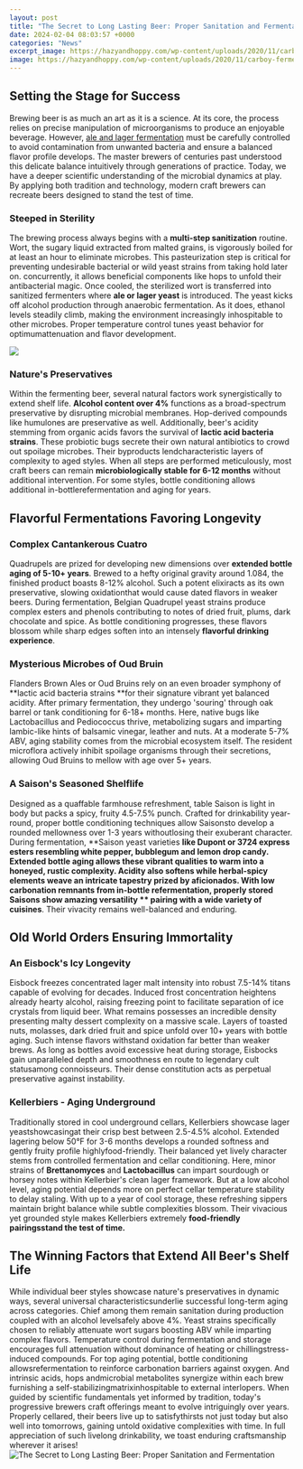 ```yaml
---
layout: post
title: "The Secret to Long Lasting Beer: Proper Sanitation and Fermentation"
date: 2024-02-04 08:03:57 +0000
categories: "News"
excerpt_image: https://hazyandhoppy.com/wp-content/uploads/2020/11/carboy-fermenting.jpg
image: https://hazyandhoppy.com/wp-content/uploads/2020/11/carboy-fermenting.jpg
---
```


## Setting the Stage for Success
Brewing beer is as much an art as it is a science. At its core, the process relies on precise manipulation of microorganisms to produce an enjoyable beverage. However, [ale and lager fermentation](https://store.fi.io.vn/collection/abbasi) must be carefully controlled to avoid contamination from unwanted bacteria and ensure a balanced flavor profile develops.
The master brewers of centuries past understood this delicate balance intuitively through generations of practice. Today, we have a deeper scientific understanding of the microbial dynamics at play. By applying both tradition and technology, modern craft brewers can recreate beers designed to stand the test of time. 
### Steeped in Sterility
The brewing process always begins with a **multi-step sanitization** routine. Wort, the sugary liquid extracted from malted grains, is vigorously boiled for at least an hour to eliminate microbes. This pasteurization step is critical for preventing undesirable bacterial or wild yeast strains from taking hold later on. concurrently, it allows beneficial components like hops to unfold their antibacterial magic. 
Once cooled, the sterilized wort is transferred into sanitized fermenters where **ale or lager yeast** is introduced. The yeast kicks off alcohol production through anaerobic fermentation. As it does, ethanol levels steadily climb, making the environment increasingly inhospitable to other microbes. Proper temperature control tunes yeast behavior for optimumattenuation and flavor development.

![](https://homebrewjournals.com/homebrew-journals/uploads/2021/04/beer-fermentation-timeline.jpg)
### Nature's Preservatives 
Within the fermenting beer, several natural factors work synergistically to extend shelf life. **Alcohol content over 4%** functions as a broad-spectrum preservative by disrupting microbial membranes. Hop-derived compounds like humulones are preservative as well. 
Additionally, beer's acidity stemming from organic acids favors the survival of **lactic acid bacteria strains**. These probiotic bugs secrete their own natural antibiotics to crowd out spoilage microbes. Their byproducts lendcharacteristic layers of complexity to aged styles.
When all steps are performed meticulously, most craft beers can remain **microbiologically stable for 6-12 months** without additional intervention. For some styles, bottle conditioning allows additional in-bottlerefermentation and aging for years.
## Flavorful Fermentations Favoring Longevity  
### Complex Cantankerous Cuatro 
Quadrupels are prized for developing new dimensions over **extended bottle aging of 5-10+ years**. Brewed to a hefty original gravity around 1.084, the finished product boasts 8-12% alcohol. Such a potent elixiracts as its own preservative, slowing oxidationthat would cause dated flavors in weaker beers. 
During fermentation, Belgian Quadrupel yeast strains produce complex esters and phenols contributing to notes of dried fruit, plums, dark chocolate and spice. As bottle conditioning progresses, these flavors blossom while sharp edges soften into an intensely **flavorful drinking experience**.
### Mysterious Microbes of Oud Bruin 
Flanders Brown Ales or Oud Bruins rely on an even broader symphony of **lactic acid bacteria strains **for their signature vibrant yet balanced acidity. After primary fermentation, they undergo 'souring' through oak barrel or tank conditioning for 6-18+ months. 
Here, native bugs like Lactobacillus and Pediococcus thrive, metabolizing sugars and imparting lambic-like hints of balsamic vinegar, leather and nuts. At a moderate 5-7% ABV, aging stability comes from the microbial ecosystem itself. The resident microflora actively inhibit spoilage organisms through their secretions, allowing Oud Bruins to mellow with age over 5+ years.
### A Saison's Seasoned Shelflife 
Designed as a quaffable farmhouse refreshment, table Saison is light in body but packs a spicy, fruity 4.5-7.5% punch. Crafted for drinkability year-round, proper bottle conditioning techniques allow Saisonsto develop a rounded mellowness over 1-3 years withoutlosing their exuberant character. 
During fermentation, **Saison yeast varieties **like Dupont or 3724 express esters resembling white pepper, bubblegum and lemon drop candy. Extended bottle aging allows these vibrant qualities to warm into a honeyed, rustic complexity. Acidity also softens while herbal-spicy elements weave an intricate tapestry prized by aficionados. 
With low carbonation remnants from in-bottle refermentation, properly stored Saisons show amazing versatility ** pairing with a wide variety of cuisines**. Their vivacity remains well-balanced and enduring.
## Old World Orders Ensuring Immortality
### An Eisbock's Icy Longevity 
Eisbock freezes concentrated lager malt intensity into robust 7.5-14% titans capable of evolving for decades. Induced frost concentration heightens already hearty alcohol, raising freezing point to facilitate separation of ice crystals from liquid beer.
What remains possesses an incredible density presenting malty dessert complexity on a massive scale. Layers of toasted nuts, molasses, dark dried fruit and spice unfold over 10+ years with bottle aging. Such intense flavors withstand oxidation far better than weaker brews.
As long as bottles avoid excessive heat during storage, Eisbocks gain unparalleled depth and smoothness en route to legendary cult statusamong connoisseurs. Their dense constitution acts as perpetual preservative against instability.
### Kellerbiers - Aging Underground 
Traditionally stored in cool underground cellars, Kellerbiers showcase lager yeastshowcasingat their crisp best between 2.5-4.5% alcohol. Extended lagering below 50°F for 3-6 months develops a rounded softness and gently fruity profile highlyfood-friendly.
Their balanced yet lively character stems from controlled fermentation and cellar conditioning. Here, minor strains of **Brettanomyces** and **Lactobacillus** can impart sourdough or horsey notes within Kellerbier's clean lager framework. But at a low alcohol level, aging potential depends more on perfect cellar temperature stability to delay staling. 
With up to a year of cool storage, these refreshing sippers maintain bright balance while subtle complexities blossom. Their vivacious yet grounded style makes Kellerbiers extremely **food-friendly pairingsstand the test of time.**
## The Winning Factors that Extend All Beer's Shelf Life
While individual beer styles showcase nature's preservatives in dynamic ways, several universal characteristicsunderlie successful long-term aging across categories. Chief among them remain sanitation during production coupled with an alcohol levelsafely above 4%. 
Yeast strains specifically chosen to reliably attenuate wort sugars boosting ABV while imparting complex flavors. Temperature control during fermentation and storage encourages full attenuation without dominance of heating or chillingstress-induced compounds. 
For top aging potential, bottle conditioning allowsrefermentation to reinforce carbonation barriers against oxygen. And intrinsic acids, hops andmicrobial metabolites synergize within each brew furnishing a self-stabilizingmatrixinhospitable to external interlopers.
When guided by scientific fundamentals yet informed by tradition, today's progressive brewers craft offerings meant to evolve intriguingly over years. Properly cellared, their beers live up to satisfythirsts not just today but also well into tomorrows, gaining untold oxidative complexities with time. In full appreciation of such livelong drinkability, we toast enduring craftsmanship wherever it arises!
![The Secret to Long Lasting Beer: Proper Sanitation and Fermentation](https://hazyandhoppy.com/wp-content/uploads/2020/11/carboy-fermenting.jpg)